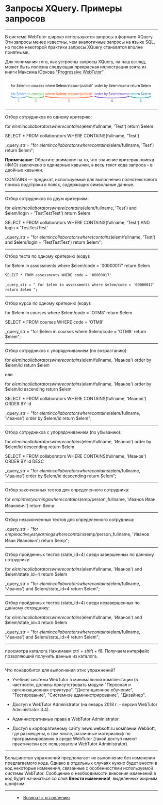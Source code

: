 # Запросы XQuery. Примеры запросов


***

В системе WebTutor широко используются запросы в формате XQuery. Эти запросы менее известны, чем аналогичные запросы на языке SQL, но после некоторой практики запросы XQuery становятся вполне понятными.

Для понимания того, как устроены запросы XQuery, на наш взгляд, может быть полезна следующая прекрасная иллюстрация взята из книги Максима Юркова ["Progressive WebTutor"](https://maksimyurkov.gitbooks.io/progressive-webtutor/content/).

![](XQuery01.jpg)

---

Отбор сотрудников по одному критерию:

for $elem in collaborators where contains($elem/fullname, 'Test') return $elem

SELECT * FROM collaborators WHERE CONTAINS(fullname, 'Test')

_query_str = "for $elem in collaborators where contains($elem/fullname, 'Test') return $elem";

**Примечание**: Обратите внимание на то, что значение критерия поиска (ФИО) заключено в одинарные кавычки, а весь текст кода запроса – в двойные кавычки.

CONTAINS — предикат, используемый для выполнения полнотекстового поиска подстроки в полях, содержащих символьные данные.

---

Отбор сотрудников по двум критериям:

for $elem in collaborators where (contains($elem/fullname, 'Test') and $elem/login = 'TestTestTest') return $elem

SELECT * FROM collaborators WHERE CONTAINS(fullname, 'Test') AND login = 'TestTestTest'

_query_str = "for $elem in collaborators where (contains($elem/fullname, 'Test') and $elem/login = 'TestTestTest') return $elem";

---

Отбор теста по одному критерию (коду):

for $elem in assessments where $elem/code = '00000017' return $elem

    SELECT * FROM assessments WHERE code = '00000017'

    _query_str = " for $elem in assessments where $elem/code = '00000017' return $elem ";

---

Отбор курса по одному критерию (коду):

for $elem in courses where $elem/code = 'OTM8' return $elem

SELECT * FROM courses WHERE code = 'OTM8'

 _query_str = "for $elem in courses where $elem/code = 'OTM8' return $elem";

---

Отбор сотрудников с упорядочиванием (по возрастанию):

for $elem in collaborators where contains($elem/fullname, 'Иванов') order by $elem/id return $elem

или 

for $elem in collaborators where contains($elem/fullname, 'Иванов') order by $elem/id ascending return $elem

SELECT * FROM collaborators WHERE CONTAINS(fullname, 'Иванов') ORDER BY id 

_query_str = "for $elem in collaborators where contains($elem/fullname, 'Иванов') order by $elem/id return $elem";


----

Отбор сотрудников с упорядочиванием (по убыванию):

for $elem in collaborators where contains($elem/fullname, 'Иванов') order by $elem/id descending return $elem

SELECT * FROM collaborators WHERE CONTAINS(fullname, 'Иванов') ORDER BY id DESC

_query_str = "for $elem in collaborators where contains($elem/fullname, 'Иванов') order by $elem/id descending return $elem";

---

Отбор законченных тестов для определенного сотрудника:

for $emp in test_learnings where contains($emp/person_fullname, 'Иванов Иван Иванович') return $emp

---

Отбор незаконченных тестов для определенного сотрудника:

_query_str = "for $emp in active_test_learnings where contains($emp/person_fullname, 'Иванов Иван Иванович') return $emp";

---

Отбор пройденных тестов (state_id=4) среди завершенных по данному сотруднику:

for $elem in collaborators where contains($elem/fullname, 'Иванов') and $elem/state_id=4 return $elem

_query_str = "for $elem in collaborators where contains($elem/fullname, 'Иванов') and $elem/state_id=4 return $elem";

---

Отбор пройденных тестов (state_id=4) среди незавершенных по данному сотруднику:

for $elem in collaborators where contains($elem/fullname, 'Иванов') and $elem/state_id=4 return $elem

_query_str = "for $elem in collaborators where contains($elem/fullname, 'Иванов') and $elem/state_id=4 return $elem";

---





просмотра каталога
Нажимаем ctrl + shift + f8. Получаем интерфейс позволяющий получить данные из каталога.



---


Что понадобится для выполнения этих упражнений?


- Учебная система WebTutor в минимальной комплектации (в частности, должны присутствовать модули "Персонал и организационная структура", "Дистанционное обучение", "Тестирование", "Системное администрирование", "Дизайнер".

- Доступ к WebTutor Administrator (на январь 2018 г. - версия WebTutor Administrator 3.4). 

- Административные права в WebTutor Administrator.

- Доступ к корпоративному сайту news.websoft.ru компании WebSoft, где размещены, в том числе, различные материалыф по программированию в среде WebTutor (такой доступ имеют практически все пользователи WebTutor Administrator).

---

Большинство упражнений предполагает их выполнение без изменения предлагаемого кода. Однако в отдельных случаях нужно будет внести в код некоторые изменения, связанные с особенностями используемой системы WebTutor. Сообщение о необходимости внесения изменений в код будет начинаться со слов **Внести изменения!**, выделенных жирным шрифтом.

 


***



<dd><li> <a href="README.md"> Возврат к оглавлению</a></dd>
